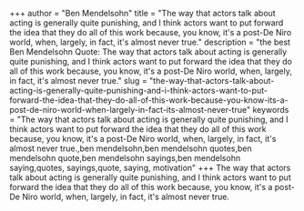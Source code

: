 +++
author = "Ben Mendelsohn"
title = "The way that actors talk about acting is generally quite punishing, and I think actors want to put forward the idea that they do all of this work because, you know, it's a post-De Niro world, when, largely, in fact, it's almost never true."
description = "the best Ben Mendelsohn Quote: The way that actors talk about acting is generally quite punishing, and I think actors want to put forward the idea that they do all of this work because, you know, it's a post-De Niro world, when, largely, in fact, it's almost never true."
slug = "the-way-that-actors-talk-about-acting-is-generally-quite-punishing-and-i-think-actors-want-to-put-forward-the-idea-that-they-do-all-of-this-work-because-you-know-its-a-post-de-niro-world-when-largely-in-fact-its-almost-never-true"
keywords = "The way that actors talk about acting is generally quite punishing, and I think actors want to put forward the idea that they do all of this work because, you know, it's a post-De Niro world, when, largely, in fact, it's almost never true.,ben mendelsohn,ben mendelsohn quotes,ben mendelsohn quote,ben mendelsohn sayings,ben mendelsohn saying,quotes, sayings,quote, saying, motivation"
+++
The way that actors talk about acting is generally quite punishing, and I think actors want to put forward the idea that they do all of this work because, you know, it's a post-De Niro world, when, largely, in fact, it's almost never true.
